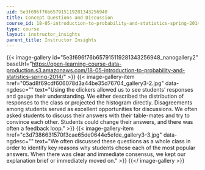 ```yaml
---
uid: 5e3f696f76b657915119281343256948
title: Concept Questions and Discussion
course_id: 18-05-introduction-to-probability-and-statistics-spring-2014
type: course
layout: instructor_insights
parent_title: Instructor Insights
---
```


{{< image-gallery id="5e3f696f76b657915119281343256948_nanogallery2" baseUrl="https://open-learning-course-data-production.s3.amazonaws.com/18-05-introduction-to-probability-and-statistics-spring-2014/" >}}
{{< image-gallery-item href="05ad8f69cdf606078d3a44be35d76704_gallery3-2.jpg" data-ngdesc="" text="Using the clickers allowed us to see students’ responses and gauge their understanding. We either described the distribution of responses to the class or projected the histogram directly.  Disagreements among students served as excellent opportunities for discussions. We often asked students to discuss their answers with their table-mates and try to convince each other. Students could change their answers, and there was often a feedback loop." >}}
{{< image-gallery-item href="c3d7386631570f3cae65de0644e5efde_gallery3-3.jpg" data-ngdesc="" text="We often discussed these questions as a whole class in order to identify key reasons why students chose each of the most popular answers. When there was clear and immediate consensus, we kept our explanation brief or immediately moved on." >}}
{{</ image-gallery >}}